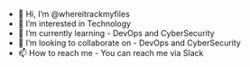 - 👋 Hi, I’m @whereitrackmyfiles
- 👀 I’m interested in Technology
- 🌱 I’m currently learning - DevOps and CyberSecurity
- 💞️ I’m looking to collaborate on - DevOps and CyberSecurity
- 📫 How to reach me - You can reach me via Slack

<!---
whereitrackmyfiles/whereitrackmyfiles is a ✨ special ✨ repository because its `README.md` (this file) appears on your GitHub profile.
You can click the Preview link to take a look at your changes.
--->
